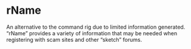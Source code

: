 # rName

An alternative to the command rig due to limited information generated. “rName” provides a variety of information that may be needed when registering with scam sites and other “sketch” forums. 
